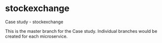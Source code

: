 # stockexchange
Case study - stockexchange

This is the master branch for the Case study.
Individual branches would be created for each microservice.
